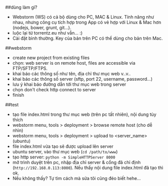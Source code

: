 ##dùng làm gì?
- Webstorm (WS) có cả bộ dùng cho PC, MAC & Linux. Tính năng như nhau, nhưng công cụ tích hợp trong App có vẻ hợp với Linux & Mac hơn (nodejs, bower, grunt, git...).
- luộc lại từ torrentz.eu như vẫn... :)
- Cài đặt bình thường. Key của bản trên PC có thể dùng cho bản trên Mac.

##webstorm
- create new project from existing files
- chọn: web server is on remote host, files are accessible via FTP/SFTP/FTPS.
- khai báo các thông số như tên, địa chỉ thư mục web v..v.. 
- khai báo các thông số server (sftp, port 22, username, password...)
- lưu ý khai báo đường dẫn tới thư mục web trong server
- chọn don't check http connect to server
- finish

##test
- tạo file index.html trong thư mục web (trên pc tất nhiên), nội dung tùy thích
- webstorm menu, tools > deployment > browse remote host (cho dễ nhìn)
- webstorm menu, tools > deployment > upload to <server_name>(ubuntu)
- file index.html vừa tạo sẽ được upload lên server
- ubuntu server, vào thư mục web (`cd /path/to/www`)
- tạo http server: `python -m SimpleHTTPServer 8000`
- mở trình duyệt trên pc, nhập địa chỉ server & cổng đã chỉ định (`http://192.168.0.113:8000`). Nếu thấy nội dung file index.html đã tạo thì ok.
- Nếu không thấy? Tự tìm cách mà sửa tôi cũng đéo biết hehe...